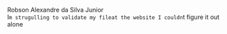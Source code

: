 Robson Alexandre da Silva Junior  
I`m strugulling to validate my fileat the website I couldn`t figure it out alone 
